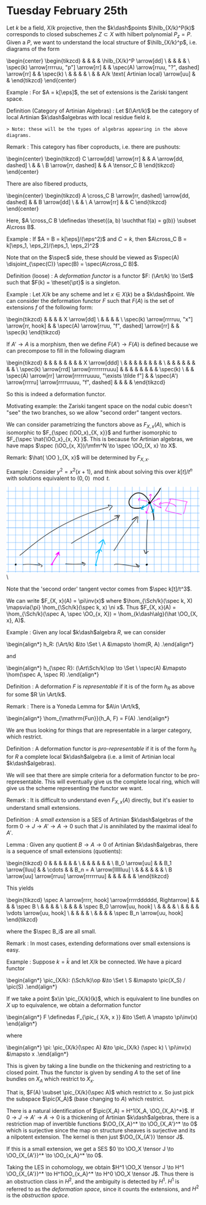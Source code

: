 # Tuesday February 25th

Let $k$ be a field, $X/k$ projective, then the $k\dash$points $\hilb_{X/k}^P(k)$ corresponds to closed subschemes $Z\subset X$ with hilbert polynomial $P_z = P$.
Given a $P$, we want to understand the local structure of $\hilb_{X/k}^p$, i.e. diagrams of the form

\begin{center}
\begin{tikzcd}
                                        &  &                                               &  & \hilb_{X/k}^P \arrow[dd] \\
                                        &  &                                               &  &                          \\
\spec(k) \arrow[rrrruu, "p"] \arrow[rr] &  & \spec(A) \arrow[rruu, "?", dashed] \arrow[rr] &  & \spec(k)                 \\
                                        &  &                                               &  &                          \\
                                        &  & A/k \text{ Artinian local} \arrow[uu]         &  &
\end{tikzcd}
\end{center}

Example
: For $A = k[\eps]$, the set of extensions is the Zariski tangent space.

Definition (Category of Artinian Algebras)
:   Let $(\Art/k)$ be the category of local Artinian $k\dash$algebras with local residue field $k$.

    > Note: these will be the types of algebras appearing in the above diagrams.

Remark
: This category has fiber coproducts, i.e. there are pushouts:

  \begin{center}
  \begin{tikzcd}
  C \arrow[dd] \arrow[rr] &  & A \arrow[dd, dashed] \\
                          &  &                      \\
  B \arrow[rr, dashed]    &  & A \tensor_C B
  \end{tikzcd}
  \end{center}

  There are also fibered products,

  \begin{center}
  \begin{tikzcd}
  A \cross_C B \arrow[rr, dashed] \arrow[dd, dashed] &  & B \arrow[dd] \\
                                                    &  &              \\
  A \arrow[rr]                                       &  & C
  \end{tikzcd}
  \end{center}

  Here, $A \cross_C B \definedas \theset{(a, b) \suchthat f(a) = g(b)} \subset A\cross B$.

Example
: If $A = B = k[\eps]/(\eps^2)$ and $C = k$, then $A\cross_C B = k[\eps_1, \eps_2]/(\eps_1, \eps_2)^2$

Note that on the $\spec$ side, these should be viewed as $\spec(A) \disjoint_{\spec(C)} \spec(B) = \spec(A\cross_C B)$.

Definition (loose)
: A *deformation functor* is a functor $F: (\Art/k) \to \Set$ such that $F(k) = \theset{\pt}$ is a singleton.

Example
: Let $X/k$ be any scheme and let $x\in X(k)$ be a $k\dash$point.
  We can consider the deformation functor $F$ such that $F(A)$ is the set of extensions $f$ of the following form:

  \begin{tikzcd}
                                                &  &                                               &  & X \arrow[dd] \\
                                                &  &                                               &  &              \\
  \spec(k) \arrow[rrrruu, "x"] \arrow[rr, hook] &  & \spec(A) \arrow[rruu, "f", dashed] \arrow[rr] &  & \spec(k)
  \end{tikzcd}

  If $A' \to A$ is a morphism, then we define $F(A') \to F(A)$ is defined because we can precompose to fill in the following diagram

  \begin{tikzcd}
                                          &  &                                                            &  &                                                       &  &  &  & X \arrow[ddd] \\
                                          &  &                                                            &  &                                                       &  &  &  &               \\
                                          &  &                                                            &  &                                                       &  &  &  &               \\
  \spec(k) \arrow[rrd] \arrow[rrrrrrrruuu] &  &                                                            &  &                                                       &  &  &  & \spec(k)      \\
                                         &  & \spec(A) \arrow[rr] \arrow[rrrrrruuuu, "\exists \tilde f"] &  & \spec(A') \arrow[rrrru] \arrow[rrrruuuu, "f", dashed] &  &  &  &
  \end{tikzcd}


  So this is indeed a deformation functor.

Motivating example: the Zariski tangent space on the nodal cubic doesn't "see" the two branches, so we allow "second order" tangent vectors.

We can consider parametrizing the functors above as $F_{X, x}(A)$, which is isomorphic to $F_{\spec (\OO_x)_{X, x}}$ and further isomorphic to $F_{\spec \hat{\OO_x}_{x, X} }$.
This is because for Artinian algebras, we have maps $\spec (\OO_{x, X})/\mfm^N \to \spec \OO_{X, x} \to X$.

Remark: $\hat{ \OO }_{X, x}$ will be determined by $F_{X, x}$.

Example
: Consider $y^2 = x^2(x+1)$, and think about solving this over $k[t]/t^n$ with solutions equivalent to $(0, 0) \mod t$.

  ![Image](figures/2020-02-25-13:20.png)\

  Note that the 'second order' tangent vector comes from $\spec k[t]/t^3$.

We can write $F_{X, x}(A) = \pi\inv(x)$ where $\hom_{\Sch/k}(\spec k, X) \mapsvia{\pi} \hom_{\Sch/k}(\spec k, x) \ni x$.
Thus $F_{X, x}(A) = \hom_{\Sch/k}(\spec A, \spec \OO_{x, X}) = \hom_{k\dash\alg}(\hat \OO_{X, x}, A)$.

Example
: Given any local $k\dash$algebra $R$, we can consider

  \begin{align*}
  h_R: (\Art/k) &\to \Set \\
  A &\mapsto \hom(R, A)
  .\end{align*}

  and

  \begin{align*}
  h_{\spec R}: (\Art\Sch/k)\op \to \Set \\
  \spec(A) &\mapsto \hom(\spec A, \spec R)
  .\end{align*}

Definition
: A deformation $F$ is *representable* if it is of the form $h_R$ as above for some $R \in \Art/k$.

Remark
: There is a Yoneda Lemma for $A\in \Art/k$,

  \begin{align*}
  \hom_{\mathrm{Fun}}(h_A, F) = F(A)
  .\end{align*}

  We are thus looking for things that are representable in a larger category, which restrict.

Definition
: A deformation functor is *pro-representable* if it is of the form $h_R$ for $R$ a complete local $k\dash$algebra (i.e. a limit of Artinian local $k\dash$algebras).

We will see that there are simple criteria for a deformation functor to be pro-representable.
This will eventually give us the complete local ring, which will give us the scheme representing the functor we want.

Remark
: It is difficult to understand even $F_{X, x}(A)$ directly, but it's easier to understand small extensions.

Definition
: A *small extension* is a SES of Artinian $k\dash$algebras of the form $0 \to J \to A' \to A \to 0$ such that $J$ is annihilated by the maximal ideal fo $A'$.

Lemma
: Given any quotient $B\to A \to 0$ of Artinian $k\dash$algebras, there is a sequence of small extensions (quotients):

  \begin{tikzcd}
  0                                          &  &                  &  &        &  &                          \\
                                            &  &                  &  &        &  &                          \\
  B_0 \arrow[uu]                             &  & B_1 \arrow[lluu] &  & \cdots &  & B_n = A \arrow[lllllluu] \\
                                            &  &                  &  &        &  &                          \\
  B \arrow[uu] \arrow[rruu] \arrow[rrrrrruu] &  &                  &  &        &  &
  \end{tikzcd}

  This yields

  \begin{tikzcd}
  \spec A \arrow[rrrr, hook] \arrow[rrrrdddddd, Rightarrow] &  &  &  & \spec B                    \\
                                                            &  &  &  &                            \\
                                                            &  &  &  & \spec B_0 \arrow[uu, hook] \\
                                                            &  &  &  &                            \\
                                                            &  &  &  & \vdots \arrow[uu, hook]    \\
                                                            &  &  &  &                            \\
                                                            &  &  &  & \spec B_n \arrow[uu, hook]
  \end{tikzcd}

  where the $\spec B_i$ are all small.

Remark
: In most cases, extending deformations over small extensions is easy.

Example
: Suppose $k=\bar k$ and let $X/k$ be connected.
  We have a picard functor

  \begin{align*}
  \pic_{X/k}: (\Sch/k)\op &\to \Set \\
  S &\mapsto \pic(X_S) / \pic(S)
  .\end{align*}

  If we take a point $x\in \pic_{X/k}(k)$, which is equivalent to line bundles on $X$ up to equivalence, we obtain a deformation functor

  \begin{align*}
  F \definedas F_{\pic_{ X/k, x  }} &\to \Set\\
  A \mapsto \pi\inv(x)
  \end{align*}

  where

  \begin{align*}
  \pi: \pic_{X/k}(\spec A) &\to \pic_{X/k} (\spec k) \\
  \pi\inv(x) &\mapsto x
  .\end{align*}

  This is given by taking a line bundle on the thickening and restricting to a closed point.
  Thus the functor is given by sending $A$ to the set of line bundles on $X_A$ which restrict to $X_x$.

  That is, $F(A) \subset \pic_{X/k}(\spec A)$ which restrict to $x$.
  So just pick the subspace $\pic(X_A)$ (base changing to $A$) which restrict.

  There is a natural identification of $\pic(X_A) = H^1(X_A, \OO_{X_A}^*)$.
  If $0\to J \to A' \to A \to 0$ is a thickening of Artinian $k\dash$algebras, there is a restriction map of invertible functions $\OO_{X_A}^* \to \OO_{X_A'}^* \to 0$ which is surjective since the map on structure sheaves is surjective and its a nilpotent extension.
  The kernel is then just $\OO_{X_{A'}} \tensor J$.

  If this is a small extension, we get a SES
  $0 \to \OO_X \tensor J \to \OO_{X_{A'}}^* \to \OO_{x_A}^* \to 0$.

  Taking the LES in cohomology, we obtain
  $H^1 \OO_X \tensor J \to H^1 \OO_{X_{A'}}^* \to H^1\OO_{x_A}^* \to H^0 \OO_X \tensor J$.
  Thus there is an obstruction class in $H^2$, and the ambiguity is detected by $H^1$.
  $H^1$ is referred to as the *deformation space*, since it counts the extensions, and $H^2$ is the *obstruction space*.

